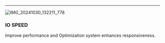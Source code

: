 ---

![IMG_20241030_132211_778](https://github.com/user-attachments/assets/05c1c2b2-36de-4177-bb93-eb3e8917323a)

### IO SPEED
Improve performance and Optimization system enhances responsiveness.
